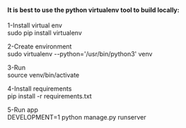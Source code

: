 #### It is best to use the python virtualenv tool to build locally:

1-Install virtual env\
sudo pip install virtualenv

2-Create environment\
sudo virtualenv --python='/usr/bin/python3' venv

3-Run\
source venv/bin/activate

4-Install requirements\
pip install -r requirements.txt

5-Run app\
DEVELOPMENT=1 python manage.py runserver
